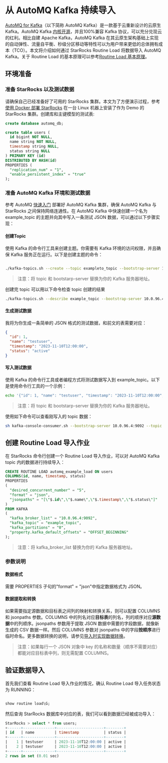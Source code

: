 # 从 AutoMQ Kafka 持续导入

[AutoMQ for Kafka](https://docs.automq.com/zh/docs/automq-s3kafka/YUzOwI7AgiNIgDk1GJAcu6Uanog)（以下简称 AutoMQ Kafka）是一款基于云重新设计的云原生 Kafka。AutoMQ Kafka [内核开源](https://github.com/AutoMQ/automq-for-kafka)，并且100%兼容 Kafka 协议，可以充分兑现云的红利。相比自建 Apache Kafka，AutoMQ Kafka 在其云原生架构基础上实现的自动弹性、流量自平衡、秒级分区移动等特性可以为用户带来更低的总体拥有成本（TCO）。本文将介绍如何通过 StarRocks Routine Load 将数据导入 AutoMQ Kafka。关于 Routine Load 的基本原理可以参考[Routine Load 基本原理](https://docs.starrocks.io/zh/docs/loading/load_concept/strict_mode/#routine-load)。

## 环境准备


### 准备 StarRocks 以及测试数据

请确保自己已经准备好了可用的 StarRocks 集群。本文为了方便演示过程，参考 [使用 Docker 部署 StarRocks](../quick_start/deploy_with_docker.md) 在一台 Linux 机器上安装了作为 Demo 的 StarRocks 集群。创建库和主键模型的测试表:

```sql
create database automq_db;

create table users (
  id bigint NOT NULL,
  name string NOT NULL,
  timestamp string NULL,
  status string NULL
) PRIMARY KEY (id)
DISTRIBUTED BY HASH(id)
PROPERTIES (
  "replication_num" = "1",
  "enable_persistent_index" = "true"
);
```

### 准备 AutoMQ Kafka 环境和测试数据

参考 AutoMQ [快速入门](https://docs.automq.com/zh/docs/automq-s3kafka/VKpxwOPvciZmjGkHk5hcTz43nde) 部署好 AutoMQ Kafka 集群，确保 AutoMQ Kafka 与 StarRocks 之间保持网络连通性。在 AutoMQ Kafka 中快速创建一个名为 example_topic 的主题并向其中写入一条测试 JSON 数据，可以通过以下步骤实现：

#### **创建Topic**


使用 Kafka 的命令行工具来创建主题。你需要有 Kafka 环境的访问权限，并且确保 Kafka 服务正在运行。以下是创建主题的命令：

```bash

./kafka-topics.sh --create --topic exampleto_topic --bootstrap-server 10.0.96.4:9092  --partitions 1 --replication-factor 1
```


> 注意：将 topic 和 bootstarp-server 替换为你的 Kafka 服务器地址。

创建完 topic 可以用以下命令检查 topic 创建的结果

```bash
./kafka-topics.sh --describe example_topic --bootstrap-server 10.0.96.4:9092
```

#### **生成测试数据**

我将为你生成一条简单的 JSON 格式的测试数据，和前文的表需要对应：

```json
{
  "id": 1,
  "name": "testuser",
  "timestamp": "2023-11-10T12:00:00",
  "status": "active"
}
```

#### **写入测试数据**

使用 Kafka 的命令行工具或者编程方式将测试数据写入到 example_topic。以下是使用命令行工具的一个示例：

```bash
echo '{"id": 1, "name": "testuser", "timestamp": "2023-11-10T12:00:00", "status": "active"}' | sh kafka-console-producer.sh --broker-list 10.0.96.4:9092 --topic example_topic
```

> 注意：将 topic 和 bootstarp-server 替换为你的 Kafka 服务器地址。

使用如下命令可以查看刚写入的 topic 数据：

```bash
sh kafka-console-consumer.sh --bootstrap-server 10.0.96.4:9092 --topic example_topic --from-beginning
```

## 创建 Routine Load 导入作业

在 StarRocks 命令行创建一个 Routine Load 导入作业，可以对 AutoMQ Kafka topic 内的数据进行持续导入：

```sql
CREATE ROUTINE LOAD automq_example_load ON users
COLUMNS(id, name, timestamp, status)
PROPERTIES
(
  "desired_concurrent_number" = "5",
  "format" = "json",
  "jsonpaths" = "[\"$.id\",\"$.name\",\"$.timestamp\",\"$.status\"]"
)
FROM KAFKA
(
  "kafka_broker_list" = "10.0.96.4:9092",
  "kafka_topic" = "example_topic",
  "kafka_partitions" = "0",
  "property.kafka_default_offsets" = "OFFSET_BEGINNING"
);
```

> 注意：将 kafka_broker_list 替换为你的 Kafka 服务器地址。

### 参数说明

#### **数据格式**

需要 PROPERTIES 子句的"format" = "json"中指定数据格式为 JSON。

#### **数据提取和转换**

如果需要指定源数据和目标表之间列的映射和转换关系，则可以配置 COLUMNS 和 jsonpaths 参数。COLUMNS 中的列名对应**目标表**的列名，列的顺序对应**源数据**中的列顺序。jsonpaths 参数用于提取 JSON 数据中需要的字段数据，就像新生成的 CSV 数据一样。然后 COLUMNS 参数对 jsonpaths 中的字段**按顺序**进行临时命名。更多数据转换的说明，请参见[导入时实现数据转换](./Etl_in_loading.md)。

> 注意：如果每行一个 JSON 对象中 key 的名称和数量（顺序不需要对应）都能对应目标表中列，则无需配置 COLUMNS。

## 验证数据导入

首先我们查看 Routine Load 导入作业的情况，确认 Routine Load 导入任务状态为 RUNNING：

```sql

show routine load\G;
```


然后查询 StarRocks 数据库中对应的表，我们可以看到数据已经被成功导入：

```sql
StarRocks > select * from users;
+------+--------------+---------------------+--------+
| id   | name         | timestamp           | status |
+------+--------------+---------------------+--------+
|    1 | testuser     | 2023-11-10T12:00:00 | active |
|    2 | testuser     | 2023-11-10T12:00:00 | active |
+------+--------------+---------------------+--------+
2 rows in set (0.01 sec)
```